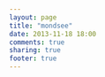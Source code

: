 ```yaml
---
layout: page
title: "mondsee"
date: 2013-11-18 18:00
comments: true
sharing: true
footer: true
---
```

